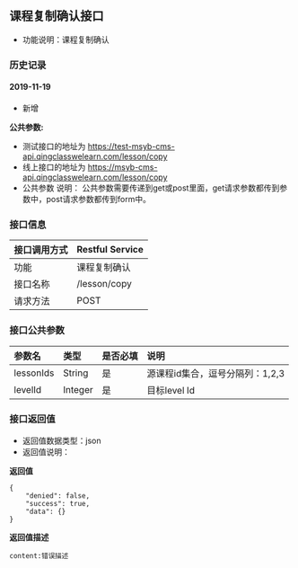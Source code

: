 ## 课程复制确认接口
+ 功能说明：课程复制确认

### 历史记录

#### 2019-11-19 
- 新增

**公共参数:**
+ 测试接口的地址为 https://test-msyb-cms-api.qingclasswelearn.com/lesson/copy
+ 线上接口的地址为 https://msyb-cms-api.qingclasswelearn.com/lesson/copy
+ 公共参数 说明： 公共参数需要传递到get或post里面，get请求参数都传到参数中，post请求参数都传到form中。

### 接口信息
|接口调用方式 	|	Restful Service			|
|:--------------|:--------------------------|
|功能	     	| 课程复制确认				|
|接口名称		|/lesson/copy				|
|请求方法		|POST					    |

### 接口公共参数
|参数名		   		|类型	|是否必填	|说明			    					|
|:------------------|:------|:----------|:--------------------------------------|
|lessonIds			|String	|是 			|源课程id集合，逗号分隔列：1,2,3 			|
|levelId			|Integer|是		  	|目标level Id							|

### 接口返回值
+ 返回值数据类型：json
+ 返回值说明：

**返回值**  

```
{
    "denied": false,
    "success": true,
    "data": {}
}
```

**返回值描述**  

```
content:错误描述
```